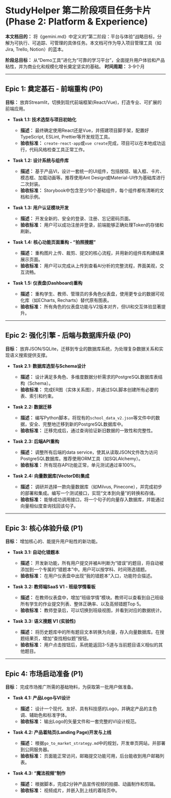 # StudyHelper 第二阶段项目任务卡片 (Phase 2: Platform & Experience)

**本文档目的：** 将《gemini.md》中定义的“第二阶段：平台与体验”战略目标，分解为可执行、可追踪、可管理的具体任务。本文档可作为导入项目管理工具（如Jira, Trello, Notion）的蓝本。

**阶段总目标：** 从“Demo工具”进化为“可靠的学习平台”，全面提升用户体验和产品粘性，并为商业化和规模化增长奠定坚实的基础。
**时间周期：** 3-9个月

---

## Epic 1: 奠定基石 - 前端重构 (P0)

**目标：** 放弃Streamlit，切换到现代前端框架(React/Vue)，打造专业、可扩展的前端应用。

*   **Task 1.1: 技术选型与项目初始化**
    *   **描述：** 最终确定使用React还是Vue，并搭建项目脚手架，配置好TypeScript, ESLint, Prettier等开发规范工具。
    *   **验收标准：** `create-react-app`或`vue create`完成，项目可以在本地成功运行，代码风格检查工具正常工作。

*   **Task 1.2: 设计系统与组件库**
    *   **描述：** 基于产品VI，设计一套统一的UI组件，包括按钮、输入框、卡片、模态框、加载动画等。推荐使用Ant Design或Material-UI作为基础库进行二次封装。
    *   **验收标准：** Storybook中包含至少10个基础组件，每个组件都有清晰的文档和示例。

*   **Task 1.3: 用户认证模块开发**
    *   **描述：** 开发全新的、安全的登录、注册、忘记密码页面。
    *   **验收标准：** 用户可以成功注册并登录，前端能够正确处理Token的存储和刷新。

*   **Task 1.4: 核心功能页面重构 - “拍照搜题”**
    *   **描述：** 重构图片上传、裁剪、提交的核心流程，并用新的组件库构建结果展示页面。
    *   **验收标准：** 用户可以完成从上传到查看AI分析的完整流程，界面美观，交互流畅。

*   **Task 1.5: 仪表盘(Dashboard)重构**
    *   **描述：** 重构学生、教师、管理员的多角色仪表盘，使用更专业的数据可视化库（如ECharts, Recharts）替代原有图表。
    *   **验收标准：** 所有角色的仪表盘功能与V2版本对齐，但UI和交互体验显著提升。

---

## Epic 2: 强化引擎 - 后端与数据库升级 (P0)

**目标：** 放弃JSON/SQLite，迁移到专业的数据库系统，为处理复杂数据关系和实现语义搜索提供支撑。

*   **Task 2.1: 数据库选型与Schema设计**
    *   **描述：** 设计满足多角色、多维度数据分析需求的PostgreSQL数据库表结构（Schema）。
    *   **验收标准：** 完成ER图（实体关系图），并通过SQL脚本创建所有必要的表、索引和约束。

*   **Task 2.2: 数据迁移**
    *   **描述：** 编写Python脚本，将现有的`school_data_v2.json`等文件中的数据，安全、完整地迁移到新的PostgreSQL数据库中。
    *   **验收标准：** 迁移完成后，通过查询验证新旧数据的一致性和完整性。

*   **Task 2.3: 后端API重构**
    *   **描述：** 调整所有后端的data service，使其从读取JSON文件改为访问PostgreSQL数据库。推荐使用ORM工具（如SQLAlchemy）。
    *   **验收标准：** 所有现存API功能正常，单元测试通过率100%。

*   **Task 2.4: 向量数据库(VectorDB)集成**
    *   **描述：** 调研并选择一款向量数据库（如Milvus, Pinecone），并完成初步的部署和集成。编写一个测试接口，实现“文本到向量”的转换和存储。
    *   **验收标准：** 能够成功调用接口，将一个句子的向量存入数据库，并能通过向量相似度查询找回该句子。

---

## Epic 3: 核心体验升级 (P1)

**目标：** 增加核心的、能提升用户粘性的新功能。

*   **Task 3.1: 自动化错题本**
    *   **描述：** 开发新功能，所有用户提交并被AI判断为“错误”的题目，将自动被添加到一个专属的“错题本”中。用户可以按学科、时间筛选错题。
    *   **验收标准：** 在用户仪表盘中出现“我的错题本”入口，功能符合描述。

*   **Task 3.2: 教师端SaaS V1 - 班级学情看板**
    *   **描述：** 在教师仪表盘中，增加“班级学情”模块。教师可以查看到自己班级所有学生的作业提交列表、整体正确率、以及高频错题Top 5。
    *   **验收标准：** 教师登录后，可以切换到班级视图，并看到对应的数据统计。

*   **Task 3.3: 语义搜题 V1 (实验性)**
    *   **描述：** 将历史题库中的所有题目文本转换为向量，存入向量数据库。在搜题结果页，增加“查找相似题”按钮。
    *   **验收标准：** 用户点击按钮后，系统能返回3-5道与当前题目语义相似的其他题目。

---

## Epic 4: 市场启动准备 (P1)

**目标：** 完成市场推广所需的基础物料，为获取第一批用户做准备。

*   **Task 4.1: 产品Logo与VI设计**
    *   **描述：** 设计一个现代、友好、具有科技感的Logo，并确定产品的主色调、辅助色和标准字体。
    *   **验收标准：** 输出Logo的矢量文件和一套完整的VI设计规范。

*   **Task 4.2: 产品着陆页(Landing Page)开发与上线**
    *   **描述：** 根据`go_to_market_strategy.md`中的规划，开发单页网站，并部署到公网服务器。
    *   **验收标准：** 页面能正常访问，邮箱提交功能可用，后台能收到用户邮箱列表。

*   **Task 4.3: “魔法视频”制作**
    *   **描述：** 根据脚本，完成2分钟产品宣传视频的拍摄、动画制作和剪辑。
    *   **验收标准：** 视频成片，并嵌入到上线的着陆页中。
